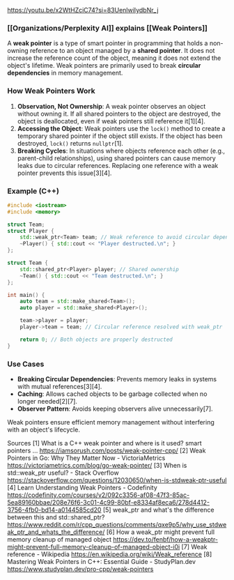 
https://youtu.be/x2WtHZciC74?si=83UenlwiIydbNr_j

### [[Organizations/Perplexity AI]] explains [[Weak Pointers]]
A **weak pointer** is a type of smart pointer in programming that holds a non-owning reference to an object managed by a **shared pointer**. It does not increase the reference count of the object, meaning it does not extend the object's lifetime. Weak pointers are primarily used to break **circular dependencies** in memory management.

### How Weak Pointers Work
1. **Observation, Not Ownership**: A weak pointer observes an object without owning it. If all shared pointers to the object are destroyed, the object is deallocated, even if weak pointers still reference it[1][4].
2. **Accessing the Object**: Weak pointers use the `lock()` method to create a temporary shared pointer if the object still exists. If the object has been destroyed, `lock()` returns `nullptr`[1].
3. **Breaking Cycles**: In situations where objects reference each other (e.g., parent-child relationships), using shared pointers can cause memory leaks due to circular references. Replacing one reference with a weak pointer prevents this issue[3][4].

### Example (C++)
```cpp
#include <iostream>
#include <memory>

struct Team;
struct Player {
    std::weak_ptr<Team> team; // Weak reference to avoid circular dependency
    ~Player() { std::cout << "Player destructed.\n"; }
};

struct Team {
    std::shared_ptr<Player> player; // Shared ownership
    ~Team() { std::cout << "Team destructed.\n"; }
};

int main() {
    auto team = std::make_shared<Team>();
    auto player = std::make_shared<Player>();

    team->player = player;
    player->team = team; // Circular reference resolved with weak_ptr

    return 0; // Both objects are properly destructed
}
```

### Use Cases
- **Breaking Circular Dependencies**: Prevents memory leaks in systems with mutual references[3][4].
- **Caching**: Allows cached objects to be garbage collected when no longer needed[2][7].
- **Observer Pattern**: Avoids keeping observers alive unnecessarily[7].

Weak pointers ensure efficient memory management without interfering with an object's lifecycle.

Sources
[1] What is a C++ weak pointer and where is it used? smart pointers ... https://iamsorush.com/posts/weak-pointer-cpp/
[2] Weak Pointers in Go: Why They Matter Now - VictoriaMetrics https://victoriametrics.com/blog/go-weak-pointer/
[3] When is std::weak_ptr useful? - Stack Overflow https://stackoverflow.com/questions/12030650/when-is-stdweak-ptr-useful
[4] Learn Understanding Weak Pointers - Codefinity https://codefinity.com/courses/v2/092c3356-af08-47f3-85ac-5ea89160bbae/208e76f6-3c01-4c99-80bf-e8334af8eca6/278d4412-3756-4fb0-bd14-a0144585cd20
[5] weak_ptr and what's the difference between this and std::shared_ptr? https://www.reddit.com/r/cpp_questions/comments/qxe9p5/why_use_stdweak_ptr_and_whats_the_difference/
[6] How a weak_ptr might prevent full memory cleanup of managed object https://dev.to/fenbf/how-a-weakptr-might-prevent-full-memory-cleanup-of-managed-object-i0i
[7] Weak reference - Wikipedia https://en.wikipedia.org/wiki/Weak_reference
[8] Mastering Weak Pointers in C++: Essential Guide - StudyPlan.dev https://www.studyplan.dev/pro-cpp/weak-pointers
